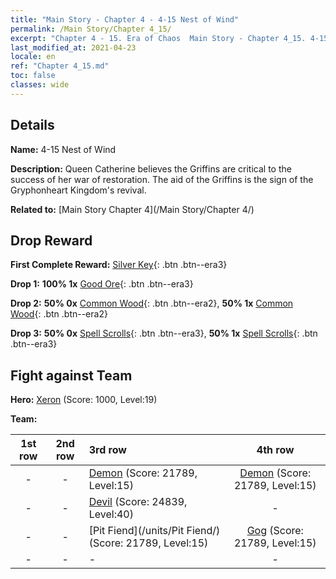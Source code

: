 ```yaml
---
title: "Main Story - Chapter 4 - 4-15 Nest of Wind"
permalink: /Main Story/Chapter 4_15/
excerpt: "Chapter 4 - 15. Era of Chaos  Main Story - Chapter 4_15. 4-15 Nest of Wind"
last_modified_at: 2021-04-23
locale: en
ref: "Chapter 4_15.md"
toc: false
classes: wide
---
```


## Details

 **Name:** 4-15 Nest of Wind

 **Description:** Queen Catherine believes the Griffins are critical to the success of her war of restoration. The aid of the Griffins is the sign of the Gryphonheart Kingdom's revival.

 **Related to:** [Main Story Chapter 4](/Main Story/Chapter 4/)

## Drop Reward

 **First Complete Reward:** [Silver Key](/Items/con_693/){: .btn .btn--era3}

 **Drop 1:** **100% 1x** [Good Ore](/Items/mat_12/){: .btn .btn--era3}

 **Drop 2:** **50% 0x** [Common Wood](/Items/mat_7/){: .btn .btn--era2}, **50% 1x** [Common Wood](/Items/mat_7/){: .btn .btn--era2}

 **Drop 3:** **50% 0x** [Spell Scrolls](/Items/con_694/){: .btn .btn--era3}, **50% 1x** [Spell Scrolls](/Items/con_694/){: .btn .btn--era3}


## Fight against Team
 **Hero:** [Xeron](/heroes/Xeron/) (Score: 1000, Level:19)

 **Team:**


  | 1st row | 2nd row | 3rd row | 4th row |
  |:----:|:----:|:----|:----:|
  | - | - | [Demon](/units/Demon/) (Score: 21789, Level:15)  | [Demon](/units/Demon/) (Score: 21789, Level:15)  |
  | - | - | [Devil](/units/Devil/) (Score: 24839, Level:40)  | - |
  | - | - | [Pit Fiend](/units/Pit Fiend/) (Score: 21789, Level:15)  | [Gog](/units/Gog/) (Score: 21789, Level:15)  |
  | - | - | - | - |


